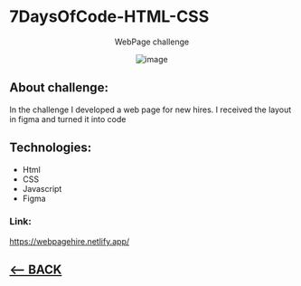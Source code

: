 # 7DaysOfCode-HTML-CSS
<div align="center">
<p>WebPage challenge</p>

![image](https://user-images.githubusercontent.com/73034540/175167218-eb09021c-6fc0-4a84-a2d1-208057c77cba.png)
</div>

## About challenge:
 In the challenge I developed a web page for new hires. I received the layout in figma and turned it into code

## Technologies:
  * Html
  * CSS
  * Javascript
  * Figma


### Link:
https://webpagehire.netlify.app/

<h2>
<a href="https://github.com/AdrianoR85/Front-End"><-- BACK</a>
</h2>
